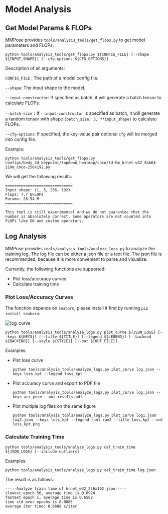 # Model Analysis

## Get Model Params & FLOPs

MMPose provides `tools/analysis_tools/get_flops.py` to get model parameters and FLOPs.

```shell
python tools/analysis_tools/get_flops.py ${CONFIG_FILE} [--shape ${INPUT_SHAPE}] [--cfg-options ${CFG_OPTIONS}]
```

Description of all arguments:

`CONFIG_FILE` : The path of a model config file.

`--shape`: The input shape to the model.

`--input-constructor`: If specified as batch, it will generate a batch tensor to calculate FLOPs.

`--batch-size`：If `--input-constructor` is specified as batch, it will generate a random tensor with shape `(batch_size, 3, **input_shape)` to calculate FLOPs.

`--cfg-options`: If specified, the key-value pair optional `cfg` will be merged into config file.

Example:

```shell
python tools/analysis_tools/get_flops.py configs/body_2d_keypoint/topdown_heatmap/coco/td-hm_hrnet-w32_8xb64-210e_coco-256x192.py
```

We will get the following results:

```text
==============================
Input shape: (1, 3, 256, 192)
Flops: 7.7 GFLOPs
Params: 28.54 M
==============================
```

```{note}
This tool is still experimental and we do not guarantee that the number is absolutely correct. Some operators are not counted into FLOPs like GN and custom operators.
```

## Log Analysis

MMPose provides `tools/analysis_tools/analyze_logs.py` to analyze the training log. The log file can be either a json file or a text file. The json file is recommended, because it is more convenient to parse and visualize.

Currently, the following functions are supported:

- Plot loss/accuracy curves
- Calculate training time

### Plot Loss/Accuracy Curves

The function depends on `seaborn`, please install it first by running `pip install seaborn`.

![log_curve](https://user-images.githubusercontent.com/87690686/188538215-5d985aaa-59f8-44cf-b6f9-10890d599e9c.png)

```shell
python tools/analysis_tools/analyze_logs.py plot_curve ${JSON_LOGS} [--keys ${KEYS}] [--title ${TITLE}] [--legend ${LEGEND}] [--backend ${BACKEND}] [--style ${STYLE}] [--out ${OUT_FILE}]
```

Examples:

- Plot loss curve

  ```shell
  python tools/analysis_tools/analyze_logs.py plot_curve log.json --keys loss_kpt --legend loss_kpt
  ```

- Plot accuracy curve and export to PDF file

  ```shell
  python tools/analysis_tools/analyze_logs.py plot_curve log.json --keys acc_pose --out results.pdf
  ```

- Plot multiple log files on the same figure

  ```shell
  python tools/analysis_tools/analyze_logs.py plot_curve log1.json log2.json --keys loss_kpt --legend run1 run2 --title loss_kpt --out loss_kpt.png
  ```

### Calculate Training Time

```shell
python tools/analysis_tools/analyze_logs.py cal_train_time ${JSON_LOGS} [--include-outliers]
```

Examples:

```shell
python tools/analysis_tools/analyze_logs.py cal_train_time log.json
```

The result is as follows:

```text
-----Analyze train time of hrnet_w32_256x192.json-----
slowest epoch 56, average time is 0.6924
fastest epoch 1, average time is 0.6502
time std over epochs is 0.0085
average iter time: 0.6688 s/iter
```
